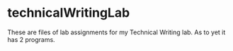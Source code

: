 # technicalWritingLab
These are files of lab assignments for my Technical Writing lab.
As to yet it has 2 programs.